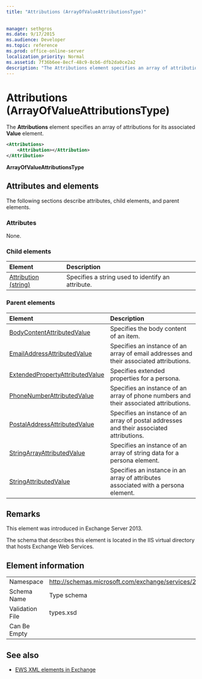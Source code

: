 ```yaml
---
title: "Attributions (ArrayOfValueAttributionsType)"
 
 
manager: sethgros
ms.date: 9/17/2015
ms.audience: Developer
ms.topic: reference
ms.prod: office-online-server
localization_priority: Normal
ms.assetid: 7f36b6ee-8ecf-48c9-8cb6-dfb2da0ce2a2
description: "The Attributions element specifies an array of attributions for its associated Value element."
---
```


# Attributions (ArrayOfValueAttributionsType)

The **Attributions** element specifies an array of attributions for its associated **Value** element. 
  
```XML
<Attributions>
    <Attribution></Attribution>
</Attribution>
```

 **ArrayOfValueAttributionsType**
## Attributes and elements

The following sections describe attributes, child elements, and parent elements.
  
### Attributes

None.
  
### Child elements

|**Element**|**Description**|
|:-----|:-----|
|[Attribution (string)](attribution-string.md) <br/> |Specifies a string used to identify an attribute.  <br/> |
   
### Parent elements

|**Element**|**Description**|
|:-----|:-----|
|[BodyContentAttributedValue](bodycontentattributedvalue.md) <br/> |Specifies the body content of an item.  <br/> |
|[EmailAddressAttributedValue](emailaddressattributedvalue.md) <br/> |Specifies an instance of an array of email addresses and their associated attributions.  <br/> |
|[ExtendedPropertyAttributedValue](extendedpropertyattributedvalue.md) <br/> |Specifies extended properties for a persona.  <br/> |
|[PhoneNumberAttributedValue](phonenumberattributedvalue.md) <br/> |Specifies an instance of an array of phone numbers and their associated attributions.  <br/> |
|[PostalAddressAttributedValue](postaladdressattributedvalue.md) <br/> |Specifies an instance of an array of postal addresses and their associated attributions.  <br/> |
|[StringArrayAttributedValue](stringarrayattributedvalue.md) <br/> |Specifies an instance of an array of string data for a persona element.  <br/> |
|[StringAttributedValue](stringattributedvalue.md) <br/> |Specifies an instance in an array of attributes associated with a persona element.  <br/> |
   
## Remarks

This element was introduced in Exchange Server 2013.
  
The schema that describes this element is located in the IIS virtual directory that hosts Exchange Web Services.
  
## Element information

|||
|:-----|:-----|
|Namespace  <br/> |http://schemas.microsoft.com/exchange/services/2006/types  <br/> |
|Schema Name  <br/> |Type schema  <br/> |
|Validation File  <br/> |types.xsd  <br/> |
|Can Be Empty  <br/> ||
   
## See also



- [EWS XML elements in Exchange](ews-xml-elements-in-exchange.md)


